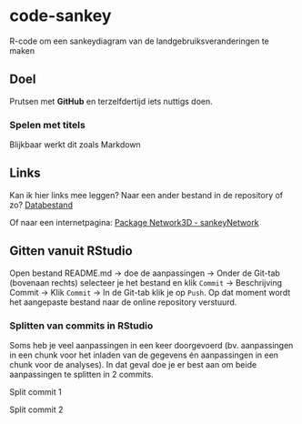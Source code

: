 # code-sankey
R-code om een sankeydiagram van de landgebruiksveranderingen te maken

## Doel

Prutsen met **GitHub** en terzelfdertijd iets nuttigs doen.

### Spelen met titels

Blijkbaar werkt dit zoals Markdown

## Links

Kan ik hier links mee leggen? Naar een ander bestand in de repository of zo?
[Databestand](Sankey_test.csv)

Of naar een internetpagina: [Package Network3D - sankeyNetwork](https://www.rdocumentation.org/packages/networkD3/versions/0.4/topics/sankeyNetwork)

## Gitten vanuit RStudio

Open bestand README.md -> doe de aanpassingen -> Onder de Git-tab (bovenaan rechts) selecteer je het bestand 
en klik `Commit` -> Beschrijving Commit -> Klik `Commit` -> In de Git-tab klik je op `Push`. Op dat moment 
wordt het aangepaste bestand naar de online repository verstuurd.

### Splitten van commits in RStudio

Soms heb je veel aanpassingen in een keer doorgevoerd (bv. aanpassingen in een chunk voor het inladen van de gegevens én aanpassingen in een chunk voor de analyses). In dat geval doe je er best aan om beide aanpassingen te splitten in 2 commits.

Split commit 1

Split commit 2